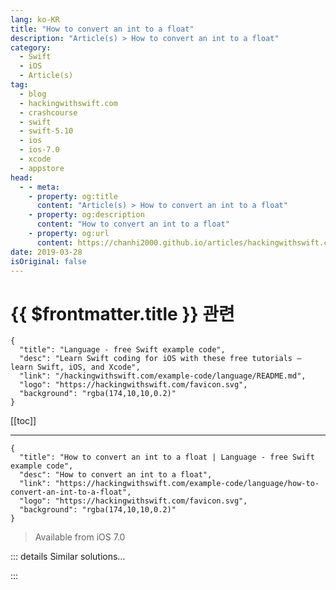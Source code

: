 ```yaml
---
lang: ko-KR
title: "How to convert an int to a float"
description: "Article(s) > How to convert an int to a float"
category:
  - Swift
  - iOS
  - Article(s)
tag: 
  - blog
  - hackingwithswift.com
  - crashcourse
  - swift
  - swift-5.10
  - ios
  - ios-7.0
  - xcode
  - appstore
head:
  - - meta:
    - property: og:title
      content: "Article(s) > How to convert an int to a float"
    - property: og:description
      content: "How to convert an int to a float"
    - property: og:url
      content: https://chanhi2000.github.io/articles/hackingwithswift.com/example-code/language/how-to-convert-an-int-to-a-float.html
date: 2019-03-28
isOriginal: false
---
```


# {{ $frontmatter.title }} 관련

```component VPCard
{
  "title": "Language - free Swift example code",
  "desc": "Learn Swift coding for iOS with these free tutorials – learn Swift, iOS, and Xcode",
  "link": "/hackingwithswift.com/example-code/language/README.md",
  "logo": "https://hackingwithswift.com/favicon.svg",
  "background": "rgba(174,10,10,0.2)"
}
```

[[toc]]

---

```component VPCard
{
  "title": "How to convert an int to a float | Language - free Swift example code",
  "desc": "How to convert an int to a float",
  "link": "https://hackingwithswift.com/example-code/language/how-to-convert-an-int-to-a-float",
  "logo": "https://hackingwithswift.com/favicon.svg",
  "background": "rgba(174,10,10,0.2)"
}
```

> Available from iOS 7.0

<!-- TODO: 작성 -->

<!-- 
Swift's `Float` data type has a built-in constructor that can convert from integers with no extra work from you. For example, to convert the integer 556 into its `Float` equivalent, you'd use this:

```swift
let myInt = 556
let myFloat = Float(myInt)
```

-->

::: details Similar solutions…

<!--
/example-code/language/how-to-convert-a-float-to-an-int">How to convert a float to an int 
/example-code/language/how-to-convert-a-float-to-a-cgfloat">How to convert a float to a CGFloat 
/example-code/language/how-to-convert-a-string-to-a-float">How to convert a string to a float 
/example-code/language/how-to-convert-a-string-to-an-int">How to convert a String to an Int 
/example-code/language/how-to-convert-an-int-to-a-string">How to convert an Int to a String</a>
-->

:::

